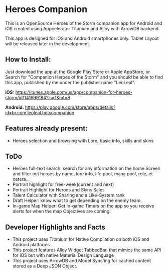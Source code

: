 Heroes Companion
=

This is an OpenSource Heroes of the Storm companion app for Android and iOS created using Appcelerator Titanium and Alloy with ArrowDB backend.

This app is designed for iOS and Android smartphones only. Tablet Layout will be released later in the development.

How to Install:
-
Just download the app at the Google Play Store or Apple AppStore, or Search for "Companion Heroes of the Storm" and you should be able to find this app, published by me under the publisher name "LeoLeal".

**iOS:** https://itunes.apple.com/us/app/companion-for-heroes-storm/id1141699184?ls=1&mt=8

**Android:** https://play.google.com/store/apps/details?id=br.com.leoleal.hotscompanion

Features already present:
-
* Heroes selection and browsing with Lore, basic info, skills and skins

ToDo
-
* Heroes full-text search: search for any information on the home Screen and filter out heroes by name, lore info, life pool, mana pool, role, et cetera...
* Portrait highlight for free-week(current and next)
* Portrait Highlight for Heroes and Skins Sales
* Talent Calculator with Sharing and a Like-System rank
* Draft Helper: know what to get depending on the enemy team.
* In-game Map Helper: Get In-game Timers on the app so you receive alerts for when the map Objectives are coming.

Developer Highlights and Facts
-
* This project uses Titanium for Native Compilation on both iOS and Android platforms
* This project features Alloy Widget TabbedBar, that mimics the same API for iOS but with native Material Design Language
* This project uses ArrowDB and Model Sync'ing for cached content stored as a Deep JSON Object.
